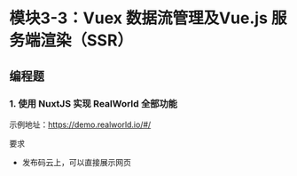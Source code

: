# 模块3-3：Vuex 数据流管理及Vue.js 服务端渲染（SSR）

## 编程题

### 1. 使用 NuxtJS 实现 RealWorld 全部功能

示例地址：https://demo.realworld.io/#/

要求

 - 发布码云上，可以直接展示网页
